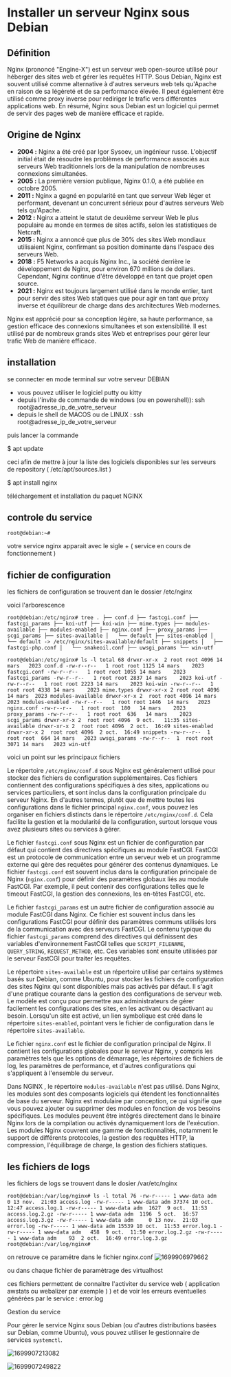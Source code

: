# Installer un serveur Nginx sous Debian

## Définition

Nginx (prononcé "Engine-X") est un serveur web open-source utilisé pour
héberger des sites web et gérer les requêtes HTTP. Sous Debian, Nginx
est souvent utilisé comme alternative à d'autres serveurs web tels
qu'Apache en raison de sa légèreté et de sa performance élevée. Il peut
également être utilisé comme proxy inverse pour rediriger le trafic vers
 différentes applications web. En résumé, Nginx sous Debian est un
logiciel qui permet de servir des pages web de manière efficace et
rapide.

## Origine de Nginx


* **2004 :** Nginx a été créé par Igor Sysoev, un ingénieur russe. L'objectif initial était de résoudre les problèmes de performance associés aux serveurs Web traditionnels lors de la manipulation de nombreuses connexions simultanées.
* **2005 :** La première version publique, Nginx 0.1.0, a été publiée en octobre 2005.
* **2011 :** Nginx a gagné en popularité en tant que serveur Web léger et performant, devenant un concurrent sérieux pour d'autres serveurs Web tels qu'Apache.
* **2012 :** Nginx a atteint le statut de deuxième serveur Web le plus populaire au monde en termes de sites actifs, selon les statistiques de Netcraft.
* **2015 :** Nginx a annoncé que plus de 30% des sites Web mondiaux utilisaient Nginx, confirmant sa position dominante dans l'espace des serveurs Web.
* **2018 :** F5 Networks a acquis Nginx Inc., la société derrière le développement de Nginx, pour environ 670 millions de dollars. Cependant, Nginx continue d'être développé en tant que projet open source.
* **2021 :** Nginx est toujours largement utilisé dans le monde entier, tant pour servir des sites Web statiques que pour agir en tant que proxy inverse et équilibreur de charge dans des architectures Web modernes.

Nginx est apprécié pour sa conception légère, sa haute performance, sa gestion efficace des connexions simultanées et son extensibilité. Il est utilisé par de nombreux grands sites Web et entreprises pour gérer leur trafic Web de manière efficace.

## installation

se connecter  en mode terminal sur votre serveur DEBIAN

* vous pouvez utiliser le logiciel putty ou kitty
* depuis l'invite de commande de windows (ou en powershell)):  ssh root@adresse_ip_de_votre_serveur
* depuis le shell de MACOS ou de LINUX : ssh root@adresse_ip_de_votre_serveur

puis lancer  la commande 

  $ apt update

ceci afin de mettre à jour la liste des logiciels disponibles sur les serveurs de repository ( /etc/apt/sources.list )

$ apt install nginx

téléchargement et installation du paquet NGINX 

## controle du service 

`root@debian:~# `

votre service nginx apparait avec le sigle + ( service en cours de fonctionnement )

## fichier de configuration

les fichiers de configuration se trouvent dan le dossier /etc/nginx

voici  l'arborescence

`root@debian:/etc/nginx# tree
.
├── conf.d
├── fastcgi.conf
├── fastcgi_params
├── koi-utf
├── koi-win
├── mime.types
├── modules-available
├── modules-enabled
├── nginx.conf
├── proxy_params
├── scgi_params
├── sites-available
│   └── default
├── sites-enabled
│   └── default -> /etc/nginx/sites-available/default
├── snippets
│   ├── fastcgi-php.conf
│   └── snakeoil.conf
├── uwsgi_params
└── win-utf`

`root@debian:/etc/nginx# ls -l
total 68
drwxr-xr-x  2 root root 4096 14 mars   2023 conf.d
-rw-r--r--   1 root root 1125 14 mars    2023 fastcgi.conf
-rw-r--r--   1 root root 1055 14 mars    2023 fastcgi_params
-rw-r--r--   1 root root 2837 14 mars    2023 koi-utf
-rw-r--r--   1 root root 2223 14 mars    2023 koi-win
-rw-r--r--   1 root root 4338 14 mars    2023 mime.types
drwxr-xr-x 2 root root 4096  14 mars  2023 modules-available
drwxr-xr-x 2  root root 4096 14 mars  2023 modules-enabled
-rw-r--r--   1 root root 1446  14 mars   2023 nginx.conf
-rw-r--r--   1 root root  180   14 mars    2023 proxy_params
-rw-r--r--   1 root root  636   14 mars    2023 scgi_params
drwxr-xr-x 2  root root 4096  9 oct.   11:35 sites-available
drwxr-xr-x 2  root root 4096  2 oct.  16:49 sites-enabled
drwxr-xr-x 2  root root 4096  2 oct.  16:49 snippets
-rw-r--r--  1  root root  664 14 mars   2023 uwsgi_params
-rw-r--r--  1  root root 3071 14 mars   2023 win-utf`


voici un point sur les principaux fichiers 

Le répertoire `/etc/nginx/conf.d` sous Nginx est généralement utilisé pour stocker des fichiers de configuration supplémentaires. Ces fichiers contiennent des configurations spécifiques à des sites, applications ou services particuliers, et sont inclus dans la configuration principale du serveur Nginx. En d'autres termes, plutôt que de mettre toutes les configurations dans le fichier principal `nginx.conf`, vous pouvez les organiser en fichiers distincts dans le répertoire `/etc/nginx/conf.d`. Cela facilite la gestion et la modularité de la configuration, surtout lorsque vous avez plusieurs sites ou services à gérer.


Le fichier `fastcgi.conf` sous Nginx est un fichier de configuration par défaut qui contient des directives spécifiques au module FastCGI. FastCGI est un protocole de communication entre un serveur web et un programme externe qui gère des requêtes pour générer des contenus dynamiques. Le fichier `fastcgi.conf` est souvent inclus dans la configuration principale de Nginx (`nginx.conf`) pour définir des paramètres globaux liés au module FastCGI. Par exemple, il peut contenir des configurations telles que le timeout FastCGI, la gestion des connexions, les en-têtes FastCGI, etc.


Le fichier `fastcgi_params` est un autre fichier de configuration associé au module FastCGI dans Nginx. Ce fichier est souvent inclus dans les configurations FastCGI pour définir des paramètres communs utilisés lors de la communication avec des serveurs FastCGI. Le contenu typique du fichier `fastcgi_params` comprend des directives qui définissent des variables d'environnement FastCGI telles que `SCRIPT_FILENAME`, `QUERY_STRING`, `REQUEST_METHOD`, etc. Ces variables sont ensuite utilisées par le serveur FastCGI pour traiter les requêtes.


Le répertoire `sites-available` est un répertoire utilisé par  certains systèmes basés sur Debian, comme Ubuntu, pour stocker les fichiers de configuration des sites Nginx qui sont disponibles mais pas activés par défaut. Il s'agit d'une pratique courante dans la gestion des configurations de serveur web. Le modèle est conçu pour permettre aux administrateurs de gérer facilement les configurations des sites, en les activant ou désactivant
au besoin. Lorsqu'un site est activé, un lien symbolique est créé dans le répertoire `sites-enabled`, pointant vers le fichier de configuration dans le répertoire `sites-available`.


Le fichier `nginx.conf` est le fichier de configuration principal de Nginx. Il contient les configurations globales pour le serveur Nginx, y compris les paramètres tels que les options de démarrage, les répertoires de fichiers de log, les paramètres de performance, et d'autres configurations qui s'appliquent à l'ensemble du
 serveur.


Dans NGINX , le répertoire `modules-available`  n'est pas utilisé. Dans Nginx, les modules sont des composants logiciels qui étendent les fonctionnalités de base du serveur. Nginx est modulaire par conception, ce qui signifie que vous pouvez ajouter ou supprimer des modules en fonction de vos besoins spécifiques. Les modules peuvent être intégrés directement dans le binaire Nginx lors de la compilation ou activés
dynamiquement lors de l'exécution. Les modules Nginx couvrent une gamme de fonctionnalités, notamment le support de différents protocoles, la gestion des requêtes HTTP, la compression, l'équilibrage de charge, la gestion des fichiers statiques.


## les fichiers de logs

les fichiers de logs se trouvent dans le dosier /var/etc/nginx

`root@debian:/var/log/nginx# ls -l
total 76
-rw-r----- 1 www-data adm     0 13 nov.  21:03 access.log
-rw-r----- 1 www-data adm 37374 10 oct.  12:47 access.log.1
-rw-r----- 1 www-data adm  1627  9 oct.  11:53 access.log.2.gz
-rw-r----- 1 www-data adm  1196  5 oct.  16:57 access.log.3.gz
-rw-r----- 1 www-data adm     0 13 nov.  21:03 error.log
-rw-r----- 1 www-data adm 15539 10 oct.  11:53 error.log.1
-rw-r----- 1 www-data adm   458  9 oct.  11:50 error.log.2.gz
-rw-r----- 1 www-data adm    93  2 oct.  16:49 error.log.3.gz
root@debian:/var/log/nginx#`

on retrouve ce paramétre dans le fichier nginx.conf ![1699906979662](image/install_server_nginx/1699906979662.png)

ou dans  chaque fichier de paramètrage des virtualhost

ces fichiers permettent de connaitre l'activiter du service web ( application awstats ou webalizer par exemple ) )  et de voir les erreurs eventuelles générées par le service : error.log

Gestion du service

Pour gérer le service Nginx sous Debian (ou d'autres distributions basées sur Debian, comme Ubuntu), vous pouvez utiliser le gestionnaire de services `systemctl`. 

![1699907213082](image/install_server_nginx/1699907213082.png)

![1699907249822](image/install_server_nginx/1699907249822.png)
